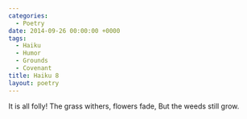 ```yaml
---
categories:
  - Poetry
date: 2014-09-26 00:00:00 +0000
tags:
  - Haiku
  - Humor
  - Grounds
  - Covenant
title: Haiku 8
layout: poetry
---
```


It is all folly!
The grass withers, flowers fade,
But the weeds still grow.
